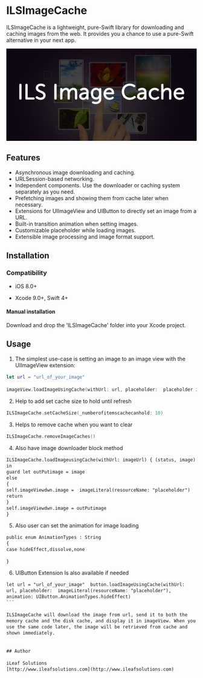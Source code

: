 # ILSImageCache
ILSImageCache is a lightweight, pure-Swift library for downloading and caching images from the web. It provides you a chance to use a pure-Swift alternative in your next app.

<img src="./Asset/art.png?raw=true">

## Features

* Asynchronous image downloading and caching.
* URLSession-based networking.
* Independent components. Use the downloader or caching system separately as you need.
* Prefetching images and showing them from cache later when necessary.
* Extensions for UIImageView and UIButton to directly set an image from a URL.
* Built-in transition animation when setting images.
* Customizable placeholder while loading images.
* Extensible image processing and image format support. 

## Installation

### Compatibility

-  iOS 8.0+

- Xcode 9.0+, Swift 4+

#### Manual installation
Download and drop the 'ILSImageCache' folder into your Xcode project.


## Usage

1. The simplest use-case is setting an image to an image view with the UIImageView extension: 
```swift
let url = "url_of_your_image"

imageView.loadImageUsingCache(withUrl: url, placeholder:  placeholder image, animation: UIImageView.AnimationTypes.dissolve)
```

2. Help to add set cache size to hold until refresh 
```swift
ILSImageCache.setCacheSize(_numberofitemscachecanhold: 10)
```

3. Helps to remove cache when you want to clear 
```swift
ILSImageCache.removeImageCaches()
```

4. Also have image downloader block method  
```swift 
ILSImageCache.loadImageusingCache(withUrl: imageUrl) { (status, image) in
guard let outPutimage = image
else
{
self.imageViewdwn.image =  imageLiteral(resourceName: "placeholder")
return
}
self.imageViewdwn.image = outPutimage
}
```
5. Also user can set the animation for image loading   
```swift  
public enum AnimationTypes : String
{
case hideEffect,dissolve,none

}
```
6. UIButton Extension Is also available if needed 

```swift 
let url = "url_of_your_image"  button.loadImageUsingCache(withUrl: url, placeholder:  imageLiteral(resourceName: "placeholder"), animation: UIButton.AnimationTypes.hideEffect) 
```  

ILSImageCache will download the image from url, send it to both the memory cache and the disk cache, and display it in imageView. When you use the same code later, the image will be retrieved from cache and shown immediately. 


## Author

iLeaf Solutions
[http://www.ileafsolutions.com](http://www.ileafsolutions.com)





